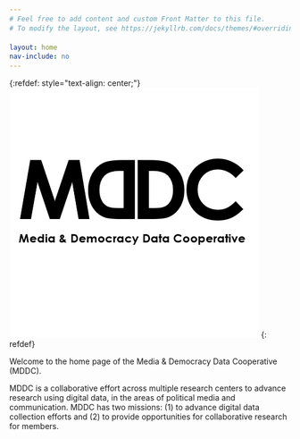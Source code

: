 ```yaml
---
# Feel free to add content and custom Front Matter to this file.
# To modify the layout, see https://jekyllrb.com/docs/themes/#overriding-theme-defaults

layout: home
nav-include: no
---
```


{:refdef: style="text-align: center;"}
![MDDC Logo](/assets/images/mddc_logo.png)
{: refdef}

Welcome to the home page of the Media & Democracy Data Cooperative (MDDC). 	

MDDC is a collaborative effort across multiple research centers to advance research using digital data, in the areas of political media and communication. MDDC has two missions: (1) to advance digital data collection efforts and (2) to provide opportunities for collaborative research for members.